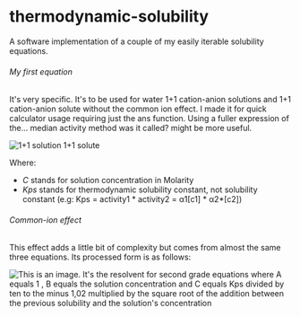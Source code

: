 # thermodynamic-solubility
A software implementation of a couple of my easily iterable solubility equations.

###### My first equation
It's very specific. It's to be used for water 1+1 cation-anion solutions and 1+1 cation-anion solute without the common ion effect. I made it for quick calculator usage requiring just the ans function.
Using a fuller expression of the... median activity method was it called? might be more useful.

![1+1 solution 1+1 solute](https://i.imgur.com/mLRAyL4.png)

Where:
* *C* stands for solution concentration in Molarity
* *Kps* stands for thermodynamic solubility constant, not solubility constant (e.g: Kps = activity1 \* activity2 = α1[c1] * α2*[c2])

###### Common-ion effect
This effect adds a little bit of complexity but comes from almost the same three equations. Its processed form is as follows:

![This is an image. It's the resolvent for second grade equations where A equals 1 , B equals the solution concentration and C equals Kps divided by ten to the minus 1,02 multiplied by the square root of the addition between the previous solubility and the solution's concentration](https://i.imgur.com/94ouT7g.png)
